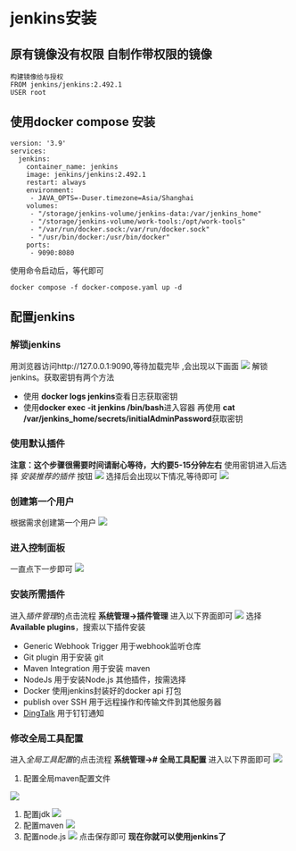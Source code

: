 # jenkins安装
## 原有镜像没有权限 自制作带权限的镜像
```
构建镜像给与授权
FROM jenkins/jenkins:2.492.1
USER root
```
## 使用docker compose 安装
```
version: '3.9'
services:
  jenkins:
    container_name: jenkins
    image: jenkins/jenkins:2.492.1
    restart: always
    environment:
     - JAVA_OPTS=-Duser.timezone=Asia/Shanghai
    volumes:
     - "/storage/jenkins-volume/jenkins-data:/var/jenkins_home"
     - "/storage/jenkins-volume/work-tools:/opt/work-tools"
     - "/var/run/docker.sock:/var/run/docker.sock"
     - "/usr/bin/docker:/usr/bin/docker"
    ports:
     - 9090:8080
```
使用命令启动后，等代即可  
```
docker compose -f docker-compose.yaml up -d
```
## 配置jenkins
### 解锁jenkins
用浏览器访问http://127.0.0.1:9090,等待加载完毕 ,会出现以下画面
![](./image/jenkins-install/0.png)
解锁jenkins。获取密钥有两个方法
- 使用 **docker logs jenkins**查看日志获取密钥
- 使用**docker exec -it jenkins /bin/bash**进入容器 再使用 **cat /var/jenkins_home/secrets/initialAdminPassword**获取密钥
### 使用默认插件
**注意：这个步骤很需要时间请耐心等待，大约要5-15分钟左右**
使用密钥进入后选择 *安装推荐的插件*  按钮
![](./image/jenkins-install/1.png)
选择后会出现以下情况,等待即可
![](./image/jenkins-install/2.png)
### 创建第一个用户
根据需求创建第一个用户
![](./image/jenkins-install/3.png)
### 进入控制面板
一直点下一步即可
![](./image/jenkins-install/4.png)
### 安装所需插件
进入*插件管理*的点击流程
**系统管理->插件管理**
进入以下界面即可
![](./image/jenkins-install/5.png)
选择 **Available plugins**，搜索以下插件安装
- Generic Webhook Trigger 用于webhook监听仓库
- Git plugin 用于安装 git
- Maven Integration 用于安装 maven
- NodeJs 用于安装Node.js
其他插件，按需选择
- Docker 使用jenkins封装好的docker api 打包
- publish over SSH 用于远程操作和传输文件到其他服务器
- [DingTalk](https://jenkinsci.github.io/dingtalk-plugin/guide/getting-started.html) 用于钉钉通知
### 修改全局工具配置
进入*全局工具配置*的点击流程
**系统管理-># 全局工具配置**
进入以下界面即可
![](./image/jenkins-install/6.png)
1. 配置全局maven配置文件

![](./image/jenkins-install/7.png)
 1. 配置jdk
 ![](./image/jenkins-install/8.png)
 2. 配置maven
 ![](./image/jenkins-install/9.png)
 3. 配置node.js
 ![](./image/jenkins-install/10.png)
 点击保存即可 **现在你就可以使用jenkins了**